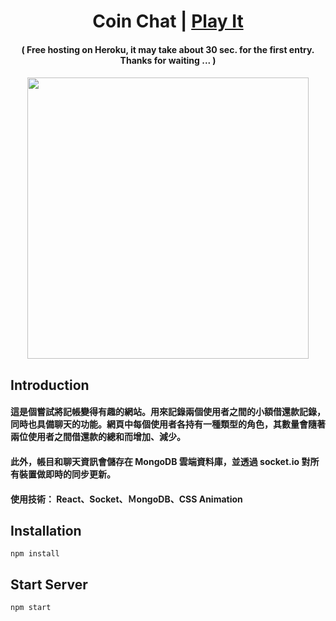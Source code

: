 <h1 align="center">
Coin Chat | <a href="http://coin-chat-demo.herokuapp.com/" target="_blank">Play It<a/>
</h1>

<h4 align="center">
( Free hosting on Heroku, it may take about 30 sec. for the first entry. Thanks for waiting ... )
<h4/>

<p align="center">
    <img src="./src/assets/coin-chat.gif" width="450px"/>
</p>

## Introduction

<h4>
這是個嘗試將記帳變得有趣的網站。用來記錄兩個使用者之間的小額借還款記錄，同時也具備聊天的功能。網頁中每個使用者各持有一種類型的角色，其數量會隨著兩位使用者之間借還款的總和而增加、減少。
<h4/>

<h4>
此外，帳目和聊天資訊會儲存在 MongoDB 雲端資料庫，並透過 socket.io 對所有裝置做即時的同步更新。 
<h4/>

<h4>
使用技術： React、Socket、ＭongoDB、CSS Animation
<h4/>

## Installation

```
npm install
```

## Start Server

```
npm start
```
